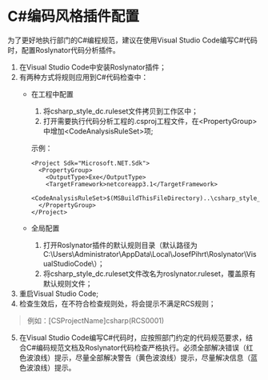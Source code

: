 
# C#编码风格插件配置

为了更好地执行部门的C#编程规范，建议在使用Visual Studio Code编写C#代码时，配置Roslynator代码分析插件。


1. 在Visual Studio Code中安装Roslynator插件；
2. 有两种方式将规则应用到C#代码检查中：  
    - 在工程中配置
        1. 将csharp_style_dc.ruleset文件拷贝到工作区中；
        2. 打开需要执行代码分析工程的.csproj工程文件，在\<PropertyGroup>中增加\<CodeAnalysisRuleSet>项;
 
        示例：
        ```
        <Project Sdk="Microsoft.NET.Sdk">
          <PropertyGroup>
            <OutputType>Exe</OutputType>
            <TargetFramework>netcoreapp3.1</TargetFramework>
            <CodeAnalysisRuleSet>$(MSBuildThisFileDirectory)..\csharp_style_dc.ruleset</CodeAnalysisRuleSet>
          </PropertyGroup>
        </Project>
        ```
    - 全局配置
        1. 打开Roslynator插件的默认规则目录（默认路径为C:\Users\Administrator\AppData\Local\JosefPihrt\Roslynator\VisualStudioCode\）；
        2. 将csharp_style_dc.ruleset文件改名为roslynator.ruleset，覆盖原有默认规则文件；
3. 重启Visual Studio Code;
4. 检查生效后，在不符合检查规则处，将会提示不满足RCS规则；
>例如：[CSProjectName]csharp(RCS0001)
5. 在Visual Studio Code编写C#代码时，应按照部门约定的代码规范要求，结合C#编码规范文档及Roslynator代码检查严格执行。必须全部解决错误（红色波浪线）提示，尽量全部解决警告（黄色波浪线）提示，尽量解决信息（蓝色波浪线）提示。